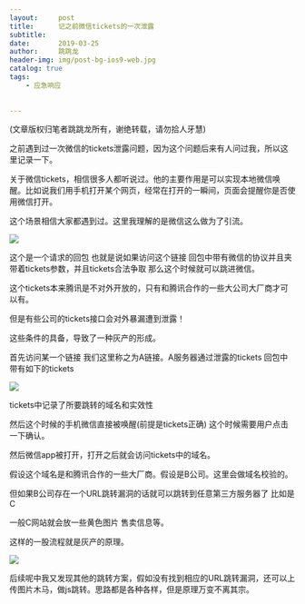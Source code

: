 ```yaml
---
layout:     post
title:      记之前微信tickets的一次泄露
subtitle:   
date:       2019-03-25
author:     跳跳龙
header-img: img/post-bg-ios9-web.jpg
catalog: true
tags:
    - 应急响应
    
    
---
```


(文章版权归笔者跳跳龙所有，谢绝转载，请勿拾人牙慧)

之前遇到过一次微信的tickets泄露问题，因为这个问题后来有人问过我，所以这里记录一下。

关于微信tickets，相信很多人都听说过。他的主要作用是可以实现本地微信唤醒。比如说我们用手机打开某个网页，经常在打开的一瞬间，页面会提醒你是否使用微信打开。

这个场景相信大家都遇到过。这里我理解的是微信这么做为了引流。

![](http://tiaotiaolong.cn-bj.ufileos.com/blog15-00.jpg)

这个是一个请求的回包 也就是说如果访问这个链接 回包中带有微信的协议并且夹带着tickets参数，并且tickets合法争取 那么这个时候就可以跳进微信。

这个tickets本来腾讯是不对外开放的，只有和腾讯合作的一些大公司大厂商才可以有。

但是有些公司的tickets接口会对外暴漏遭到泄露！

这些条件的具备，导致了一种灰产的形成。

首先访问某一个链接 我们这里称之为A链接。A服务器通过泄露的tickets 回包中带有如下的tickets

![](http://tiaotiaolong.cn-bj.ufileos.com/blog15-01.jpg)

tickets中记录了所要跳转的域名和实效性

然后这个时候的手机微信直接被唤醒(前提是tickets正确) 这个时候需要用户点击一下确认。

然后微信app被打开，打开之后就会访问tickets中的域名。

假设这个域名是和腾讯合作的一些大厂商。假设是B公司。这里会做域名校验的。

但如果B公司存在一个URL跳转漏洞的话就可以跳转到任意第三方服务器了 比如是C

一般C网站就会放一些黄色图片 售卖信息等。

这样的一股流程就是灰产的原理。

![](http://tiaotiaolong.cn-bj.ufileos.com/blog15-02.jpg)


后续呢中我又发现其他的跳转方案，假如没有找到相应的URL跳转漏洞，还可以上传图片木马，做js跳转。思路都是各种各样，但是原理万变不离其宗。

